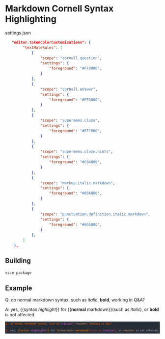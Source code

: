# Markdown Cornell Syntax Highlighting

settings.json

```json
   "editor.tokenColorCustomizations": {
        "textMateRules": [
            {
                "scope": "cornell.question",
                "settings": {
                    "foreground": "#FF8000",
                }
            },
            {
                "scope": "cornell.answer",
                "settings": {
                    "foreground": "#FF8000",
                }
            },
            {
                "scope": "supermemo.cloze",
                "settings": {
                    "foreground": "#FFC000",
                }
            },
            {
                "scope": "supermemo.cloze.hints",
                "settings": {
                    "foreground": "#C04000",
                }
            },
            {
                "scope": "markup.italic.markdown",
                "settings": {
                    "foreground": "#00A000",
                }
            },
            {
                "scope": "punctuation.definition.italic.markdown",
                "settings": {
                    "foreground": "#00A000",
                }
            },
        ]
    },
```

## Building

```bash
vsce package
```

## Example

Q: do normal markdown syntax, such as *italic*, **bold**, working in Q&A?

A: yes, {{syntax *highlight*}} for {{**normal** markdown}}(such as *italic*), or **bold** is not affected.

![example](data/example.png)
